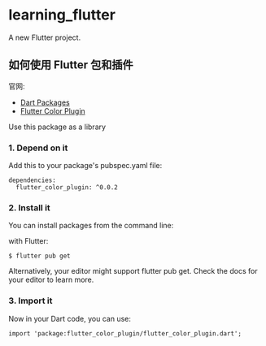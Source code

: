 # learning_flutter

A new Flutter project.

## 如何使用 Flutter 包和插件

官网:

- [Dart Packages](https://pub.dev)
- [Flutter Color Plugin](https://pub.dev/packages/flutter_color_plugin#)

Use this package as a library
### 1. Depend on it
Add this to your package's pubspec.yaml file:

```
dependencies:
  flutter_color_plugin: ^0.0.2
```

### 2. Install it
You can install packages from the command line:

with Flutter:

```
$ flutter pub get
```

Alternatively, your editor might support flutter pub get. Check the docs for your editor to learn more.

### 3. Import it
Now in your Dart code, you can use:

```
import 'package:flutter_color_plugin/flutter_color_plugin.dart';
```